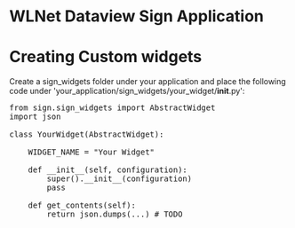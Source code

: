 WLNet Dataview Sign Application
===============================

# Creating Custom widgets

Create a sign_widgets folder under your application and place the following code under 'your_application/sign_widgets/your_widget/__init__.py':

<pre>
from sign.sign_widgets import AbstractWidget
import json

class YourWidget(AbstractWidget):

    WIDGET_NAME = "Your Widget"

    def __init__(self, configuration):
        super().__init__(configuration)
        pass

    def get_contents(self):
        return json.dumps(...) # TODO
</pre>